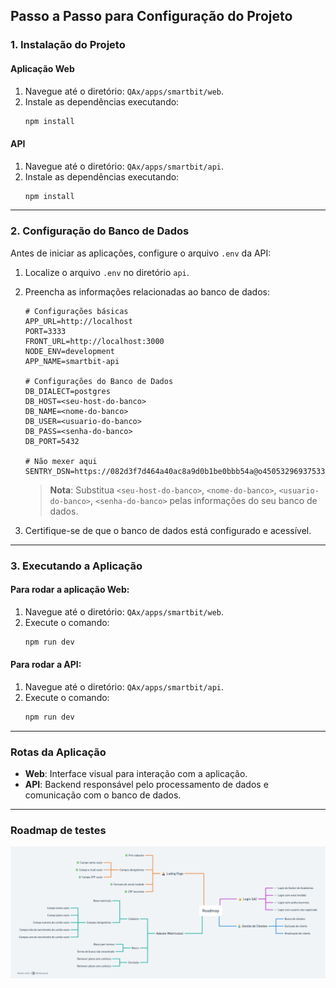 ## Passo a Passo para Configuração do Projeto

### 1. Instalação do Projeto

#### **Aplicação Web**  
1. Navegue até o diretório: `QAx/apps/smartbit/web`.  
2. Instale as dependências executando:  
   ```bash
   npm install
   ```

#### **API**  
1. Navegue até o diretório: `QAx/apps/smartbit/api`.  
2. Instale as dependências executando:  
   ```bash
   npm install
   ```

---

### 2. Configuração do Banco de Dados  
Antes de iniciar as aplicações, configure o arquivo `.env` da API:  

1. Localize o arquivo `.env` no diretório `api`.  
2. Preencha as informações relacionadas ao banco de dados:  
   ```dotenv
   # Configurações básicas
   APP_URL=http://localhost
   PORT=3333
   FRONT_URL=http://localhost:3000
   NODE_ENV=development
   APP_NAME=smartbit-api

   # Configurações do Banco de Dados
   DB_DIALECT=postgres
   DB_HOST=<seu-host-do-banco>
   DB_NAME=<nome-do-banco>
   DB_USER=<usuario-do-banco>
   DB_PASS=<senha-do-banco>
   DB_PORT=5432

   # Não mexer aqui
   SENTRY_DSN=https://082d3f7d464a40ac8a9d0b1be0bbb54a@o4505329693753344.ingest.sentry.io/4505329695391744
   ```
   > **Nota**: Substitua `<seu-host-do-banco>`, `<nome-do-banco>`, `<usuario-do-banco>`, `<senha-do-banco>` pelas informações do seu banco de dados.  

3. Certifique-se de que o banco de dados está configurado e acessível.

---

### 3. Executando a Aplicação

#### **Para rodar a aplicação Web:**  
1. Navegue até o diretório: `QAx/apps/smartbit/web`.  
2. Execute o comando:  
   ```bash
   npm run dev
   ```

#### **Para rodar a API:**  
1. Navegue até o diretório: `QAx/apps/smartbit/api`.  
2. Execute o comando:  
   ```bash
   npm run dev
   ```

---

### Rotas da Aplicação
- **Web**: Interface visual para interação com a aplicação.  
- **API**: Backend responsável pelo processamento de dados e comunicação com o banco de dados.  

---

### Roadmap de testes
![Roadmap de Testes](./Roadmap.png)

